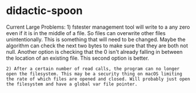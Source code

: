 # didactic-spoon

Current Large Problems:
	1) fstester management tool will write to a any zero even if it is in the middle of a file. So files can overwrite other files unintentionally. This is something that will need to be changed. Maybe the algorithm can check the next two bytes to make sure that they are both not null. Another option is checking that the 0 isn't already falling in between the location of an existing file. This second option is better.

	2) After a certain number of read calls, the program can no longer open the filesystem. This may be a security thing on macOS limiting the rate of which files are opened and closed. Will probably just open the filesystem and have a global var file pointer.